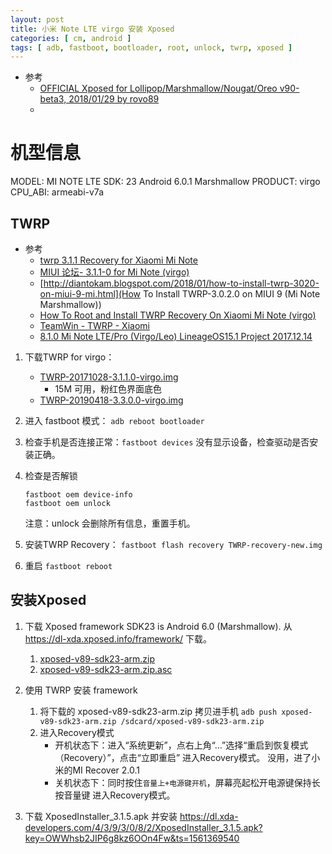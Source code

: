 ```yaml
---
layout: post
title: 小米 Note LTE virgo 安装 Xposed
categories: [ cm, android ]
tags: [ adb, fastboot, bootloader, root, unlock, twrp, xposed ]
---
```


* 参考
  * [ OFFICIAL  Xposed for Lollipop/Marshmallow/Nougat/Oreo  v90-beta3, 2018/01/29  by rovo89](https://forum.xda-developers.com/showthread.php?t=3034811)
  * []()


# 机型信息

MODEL: MI NOTE LTE
SDK: 23  Android 6.0.1 Marshmallow
PRODUCT: virgo
CPU_ABI: armeabi-v7a


## TWRP

* 参考
  * [twrp 3.1.1 Recovery for Xiaomi Mi Note](https://romprovider.com/2017/10/twrp-3-1-1-virgo/)
  * [MIUI 论坛- 3.1.1-0 for Mi Note (virgo)](https://en.miui.com/thread-628692-1-1.html)
  * [http://diantokam.blogspot.com/2018/01/how-to-install-twrp-3020-on-miui-9-mi.html](How To Install TWRP-3.0.2.0 on MIUI 9 (Mi Note Marshmallow))
  * [How To Root and Install TWRP Recovery On Xiaomi Mi Note (virgo)](https://kbloghub.com/2018/04/root-and-install-twrp-recovery-on-xiaomi-mi-note.html)
  * [TeamWin - TWRP - Xiaomi](https://twrp.me/Devices/Xiaomi/)
  * [8.1.0 Mi Note LTE/Pro (Virgo/Leo) LineageOS15.1 Project 2017.12.14](https://forum.xda-developers.com/mi-note-pro/general/8-1-0-virgo-leo-lineageos15-1-project-t3719175)


1. 下载TWRP for virgo： 
    * [TWRP-20171028-3.1.1.0-virgo.img](https://androidfilehost.com/?fid=962021903579488304) 
      * 15M  可用，粉红色界面底色
    * [TWRP-20190418-3.3.0.0-virgo.img](https://androidfilehost.com/?w=files&flid=199259)

1. 进入 fastboot 模式： `adb reboot bootloader`

1. 检查手机是否连接正常：`fastboot devices`
    没有显示设备，检查驱动是否安装正确。

1. 检查是否解锁

    ~~~
    fastboot oem device-info
    fastboot oem unlock
    ~~~

    注意：unlock 会删除所有信息，重置手机。

1. 安装TWRP Recovery： `fastboot flash recovery TWRP-recovery-new.img`

1. 重启 `fastboot reboot`



## 安装Xposed


1. 下载 Xposed framework
    SDK23 is Android 6.0 (Marshmallow). 从 <https://dl-xda.xposed.info/framework/> 下载。
    1. [xposed-v89-sdk23-arm.zip](https://dl-xda.xposed.info/framework/sdk23/arm/xposed-v89-sdk23-arm.zip)
    1. [xposed-v89-sdk23-arm.zip.asc](https://dl-xda.xposed.info/framework/sdk23/arm/xposed-v89-sdk23-arm.zip.asc)
1. 使用 TWRP 安装 framework
    1. 将下载的 xposed-v89-sdk23-arm.zip 拷贝进手机
        `adb push xposed-v89-sdk23-arm.zip /sdcard/xposed-v89-sdk23-arm.zip`
    1. 进入Recovery模式
        * 开机状态下：进入“系统更新”，点右上角“…”选择“重启到恢复模式（Recovery）”，点击“立即重启” 进入Recovery模式。
          没用，进了小米的MI Recover 2.0.1
        * 关机状态下：同时按住`音量上+电源键开机`，屏幕亮起松开电源键保持长按音量键 进入Recovery模式。

1. 下载 XposedInstaller_3.1.5.apk 并安装
    <https://dl.xda-developers.com/4/3/9/3/0/8/2/XposedInstaller_3.1.5.apk?key=OWWhsb2JIP6g8kz6OOn4Fw&ts=1561369540>



























